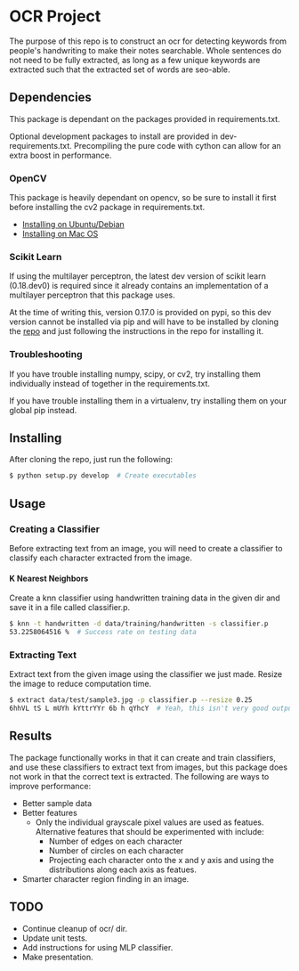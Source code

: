 # OCR Project
The purpose of this repo is to construct an ocr for detecting keywords from
people's handwriting to make their notes searchable.
Whole sentences do not need to be fully extracted, as long as a few unique
keywords are extracted such that the extracted set of words are seo-able.


## Dependencies
This package is dependant on the packages provided in requirements.txt.

Optional development packages to install are provided in dev-requirements.txt.
Precompiling the pure code with cython can allow for an extra boost in
performance.

### OpenCV
This package is heavily dependant on opencv, so be sure to install it first
before installing the cv2 package in requirements.txt.

- [Installing on Ubuntu/Debian](http://milq.github.io/install-opencv-ubuntu-debian/)
- [Installing on Mac OS](http://www.pyimagesearch.com/2015/06/15/install-opencv-3-0-and-python-2-7-on-osx/)

### Scikit Learn
If using the multilayer perceptron, the latest dev version of scikit learn
(0.18.dev0) is required since it already contains an implementation of a
multilayer perceptron that this package uses.

At the time of writing this, version 0.17.0 is provided on pypi, so this dev
version cannot be installed via pip and will have to be installed by cloning
the [repo](https://github.com/scikit-learn/scikit-learn) and just following
the instructions in the repo for installing it.

### Troubleshooting
If you have trouble installing numpy, scipy, or cv2, try installing them
individually instead of together in the requirements.txt.

If you have trouble installing them in a virtualenv, try installing them on
your global pip instead.


## Installing
After cloning the repo, just run the following:

```sh
$ python setup.py develop  # Create executables
```


## Usage

### Creating a Classifier
Before extracting text from an image, you will need to create a classifier to classify
each character extracted from the image.

#### K Nearest Neighbors
Create a knn classifier using handwritten training data in the given dir and save it
in a file called classifier.p.
```sh
$ knn -t handwritten -d data/training/handwritten -s classifier.p
53.2258064516 %  # Success rate on testing data
```

### Extracting Text
Extract text from the given image using the classifier we just made. Resize the image
to reduce computation time.
```sh
$ extract data/test/sample3.jpg -p classifier.p --resize 0.25
6hhVL tS L mUYh kYttrYYr 6b h qYhcY  # Yeah, this isn't very good output
```


## Results
The package functionally works in that it can create and train classifiers, and use
these classifiers to extract text from images, but this package does not work in that
the correct text is extracted. The following are ways to improve performance:
- Better sample data
- Better features
  - Only the individual grayscale pixel values are used as featues. Alternative
    features that should be experimented with include:
    - Number of edges on each character
    - Number of circles on each character
    - Projecting each character onto the x and y axis and using the distributions
      along each axis as featues.
- Smarter character region finding in an image.


## TODO
- Continue cleanup of ocr/ dir.
- Update unit tests.
- Add instructions for using MLP classifier.
- Make presentation.
